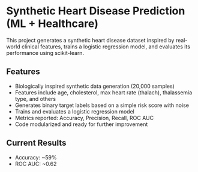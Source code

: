 # Synthetic Heart Disease Prediction (ML + Healthcare)

This project generates a synthetic heart disease dataset inspired by real-world clinical features, trains a logistic regression model, and evaluates its performance using scikit-learn.

## Features

- Biologically inspired synthetic data generation (20,000 samples)
- Features include age, cholesterol, max heart rate (thalach), thalassemia type, and others
- Generates binary target labels based on a simple risk score with noise
- Trains and evaluates a logistic regression model
- Metrics reported: Accuracy, Precision, Recall, ROC AUC
- Code modularized and ready for further improvement

## Current Results

- Accuracy: ~59%
- ROC AUC: ~0.62
